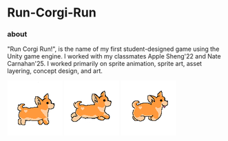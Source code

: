 # Run-Corgi-Run
### about
"Run Corgi Run!", is the name of my first student-designed game using the Unity game engine. I worked with my classmates Apple Sheng'22 and Nate Carnahan'25. I worked primarily on sprite animation, sprite art, asset layering, concept design, and art. 

![corgi_sprite](https://github.com/daisyb3ll/Run-Corgi-Run/blob/3c8f67692eecb5d66ca114b0bd86452d4e3d883f/Assets/Arts/corgipixelstanding.png)
![corgi sprite](https://github.com/daisyb3ll/Run-Corgi-Run/blob/cbda52001159d61d46e0f4df56befd8ad78a2eb9/Assets/Arts/corgi%20jumping.png)
![corgi_midjump](https://github.com/daisyb3ll/Run-Corgi-Run/blob/ba10cf9f0b4ef47499020bc0f7c92d653853c8de/Assets/Arts/corgimidjump.png)
